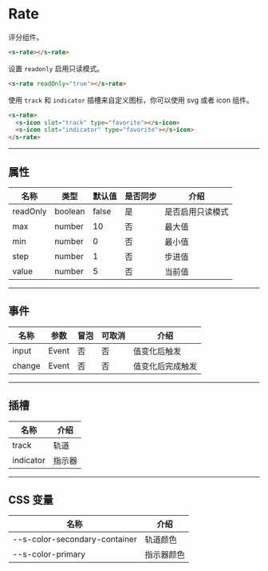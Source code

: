 # Rate

评分组件。

```html preview
<s-rate></s-rate>
```

设置 `readonly` 启用只读模式。

```html preview
<s-rate readOnly="true"></s-rate>
```

使用 `track` 和 `indicator` 插槽来自定义图标，你可以使用 svg 或者 icon 组件。

```html preview
<s-rate>
  <s-icon slot="track" type="favorite"></s-icon>
  <s-icon slot="indicator" type="favorite"></s-icon>
</s-rate>
```

---

## 属性

| 名称      | 类型    | 默认值 | 是否同步 | 介绍           |
| -------- | ------- | ------ | ------- | -------------- |
| readOnly | boolean | false  | 是      | 是否启用只读模式 |
| max      | number  | 10     | 否      | 最大值          |
| min      | number  | 0      | 否      | 最小值          |
| step     | number  | 1      | 否      | 步进值          |
| value    | number  | 5      | 否      | 当前值          |

---

## 事件

| 名称   | 参数   | 冒泡 | 可取消 | 介绍            |
| ------ |------ |------|------ |---------------- |
| input  | Event | 否   | 否     | 值变化后触发     |
| change | Event | 否   | 否     | 值变化后完成触发 |

---

## 插槽

| 名称      | 介绍   |
| --------- | ------ |
| track     | 轨道   |
| indicator | 指示器 |

---

## CSS 变量

| 名称                          | 介绍      |
| ----------------------------- | --------- |
| --s-color-secondary-container | 轨道颜色   |
| --s-color-primary             | 指示器颜色 |